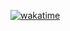 [![wakatime](https://wakatime.com/badge/user/339d14bc-c85d-4cb8-81b2-cda9a14fabad.svg)](https://wakatime.com/@339d14bc-c85d-4cb8-81b2-cda9a14fabad)
<!--
**andrews-lerk/andrews-lerk** is a ✨ _special_ ✨ repository because its `README.md` (this file) appears on your GitHub profile.

Here are some ideas to get you started:

- 🔭 I’m currently working on ...
- 🌱 I’m currently learning ...
- 👯 I’m looking to collaborate on ...
- 🤔 I’m looking for help with ...
- 💬 Ask me about ...
- 📫 How to reach me: ...
- 😄 Pronouns: ...
- ⚡ Fun fact: ...
-->
